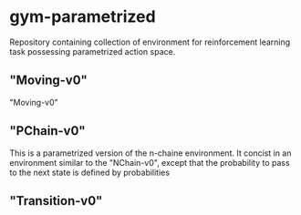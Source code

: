 # gym-parametrized

Repository containing collection of environment for reinforcement learning task possessing parametrized action space.

## "Moving-v0" 
"Moving-v0" 

## "PChain-v0"
This is a parametrized version of the n-chaine environment. It concist in an environment similar to the "NChain-v0", except that the probability to pass to the next state is defined by probabilities

## "Transition-v0"



